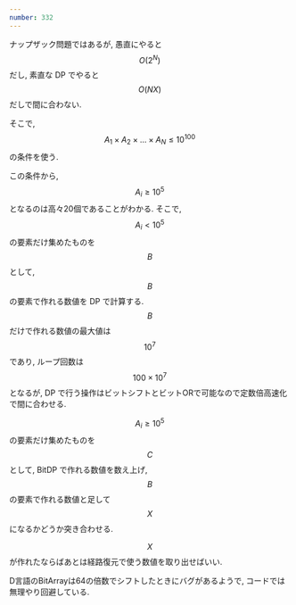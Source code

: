 ```yaml
---
number: 332
---
```

ナップザック問題ではあるが, 愚直にやると $$ O(2^N) $$ だし, 素直な DP でやると $$ O(NX) $$ だしで間に合わない.

そこで, $$ A_1 \times A_2 \times \dots \times A_N \leq 10^{100} $$ の条件を使う.

この条件から, $$ A_i \geq 10^5 $$ となるのは高々20個であることがわかる. そこで, $$ A_i \lt 10^5 $$ の要素だけ集めたものを $$ B $$ として, $$ B $$ の要素で作れる数値を DP で計算する. $$ B $$ だけで作れる数値の最大値は $$ 10^7 $$ であり, ループ回数は $$ 100 \times 10^7 $$ となるが, DP で行う操作はビットシフトとビットORで可能なので定数倍高速化で間に合わせる.

$$ A_i \geq 10^5 $$ の要素だけ集めたものを $$ C $$ として, BitDP で作れる数値を数え上げ, $$ B $$ の要素で作れる数値と足して $$ X $$ になるかどうか突き合わせる.

$$ X $$ が作れたならばあとは経路復元で使う数値を取り出せばいい.

D言語のBitArrayは64の倍数でシフトしたときにバグがあるようで, コードでは無理やり回避している.
